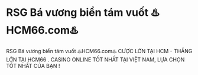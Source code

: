# RSG Bá vương biển tám vuốt ♨️HCM66.com♨️

RSG Bá vương biển tám vuốt ♨️HCM66.com♨️ CƯỢC LỚN TẠI HCM - THẮNG LỚN TẠI HCM66 . CASINO ONLINE TỐT NHẤT TẠI VIỆT NAM, LỰA CHỌN TỐT NHẤT CỦA BẠN !